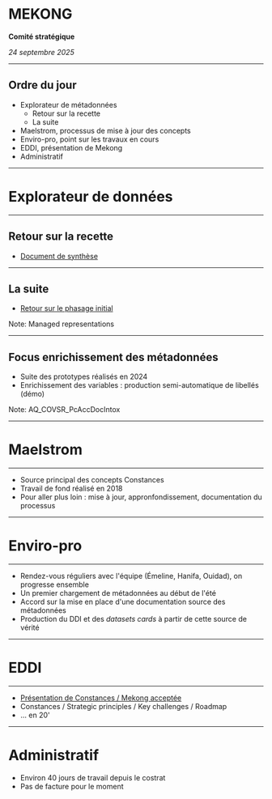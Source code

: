 # MEKONG

**Comité stratégique**

_24 septembre 2025_

---

## Ordre du jour

- Explorateur de métadonnées
	- Retour sur la recette
	- La suite
- Maelstrom, processus de mise à jour des concepts
- Enviro-pro, point sur les travaux en cours
- EDDI, présentation de Mekong
- Administratif

---

# Explorateur de données

----

## Retour sur la recette

- [Document de synthèse](https://github.com/Making-Sense-Info/Suivi-Constances/blob/main/ms23/proto-explorateur/retour-recette-septembre-2025.md)

----

## La suite

- [Retour sur le phasage initial](https://github.com/Making-Sense-Info/Suivi-Constances/blob/main/ms23/proto-explorateur/pilote-explorateur-metadonnees-2025.md#étape-2)

Note:
Managed representations

----

## Focus enrichissement des métadonnées

- Suite des prototypes réalisés en 2024
- Enrichissement des variables : production semi-automatique de libellés (démo)

Note:
AQ_COVSR_PcAccDocIntox

---

# Maelstrom

----

- Source principal des concepts Constances
- Travail de fond réalisé en 2018
- Pour aller plus loin : mise à jour, appronfondissement, documentation du processus

---

# Enviro-pro

----

- Rendez-vous réguliers avec l'équipe (Émeline, Hanifa, Ouidad), on progresse ensemble
- Un premier chargement de métadonnées au début de l'été
- Accord sur la mise en place d'une documentation source des métadonnées
- Production du DDI et des *datasets cards* à partir de cette source de vérité

---

# EDDI

----

- [Présentation de Constances / Mekong acceptée](https://events.geant.org/event/1879/timetable/#10-fair-in-practice-building-a)
- Constances / Strategic principles / Key challenges / Roadmap
- ... en 20'

---

# Administratif

- Environ 40 jours de travail depuis le costrat
- Pas de facture pour le moment

